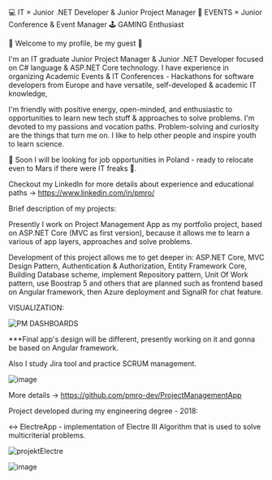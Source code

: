 💻 IT × Junior .NET Developer & Junior Project Manager 🎫 EVENTS × Junior Conference & Event Manager 🕹️ GAMING Enthusiast

🔸 Welcome to my profile, be my guest 🔸

I'm an IT graduate Junior Project Manager & Junior .NET Developer focused on C# language & ASP.NET Core technology. I have experience in organizing Academic Events & IT Conferences - Hackathons for software developers from Europe and have versatile, self-developed & academic IT knowledge, 

I'm friendly with positive energy, open-minded, and enthusiastic to opportunities to learn new tech stuff & approaches to solve problems. I'm devoted to my passions and vocation paths. Problem-solving and curiosity are the things that turn me on. I like to help other people and inspire youth to learn science.

📌 Soon I will be looking for job opportunities in Poland - ready to relocate even to Mars if there were IT freaks 👾.

Checkout my LinkedIn for more details about experience and educational paths -> https://www.linkedin.com/in/pmro/

Brief description of my projects:

Presently I work on Project Management App as my portfolio project, based on ASP.NET Core (MVC as first version), because it allows me to learn a various of app layers, approaches and solve problems.

Development of this project allows me to get deeper in: ASP.NET Core, MVC Design Pattern, Authentication & Authorization, Entity Framework Core, Building Database scheme, implement Repository pattern, Unit Of Work pattern, use Boostrap 5 and others that are planned such as frontend based on Angular framework, then Azure deployment and SignalR for chat feature.

VISUALIZATION:

![PM DASHBOARDS](https://user-images.githubusercontent.com/34062651/228538976-4771595c-9ad4-4cd2-9eb1-36bbac9ee8e5.gif)

***Final app's design will be different, presently working on it and gonna be based on Angular framework.

Also I study Jira tool and practice SCRUM management.

![image](https://user-images.githubusercontent.com/34062651/228542205-88f67ac6-6781-428b-b677-26cc441db1fd.png)

More details -> https://github.com/pmro-dev/ProjectManagementApp


Project developed during my engineering degree - 2018:

<-> ElectreApp - implementation of Electre III Algorithm that is used to solve multicriterial problems.

![projektElectre](https://user-images.githubusercontent.com/34062651/228543240-fba31d54-73d2-4939-98a1-eea03583b06d.png)

![image](https://user-images.githubusercontent.com/34062651/228575862-4d6b038a-60d0-44a6-9077-daf6dea5c997.png)
